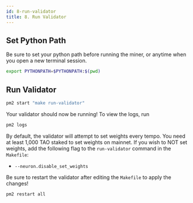 ```yaml
---
id: 8-run-validator
title: 8. Run Validator
---
```


## Set Python Path

Be sure to set your python path before running the miner, or anytime when you open a new terminal session.

```bash
export PYTHONPATH=$PYTHONPATH:$(pwd)
```

## Run Validator

```bash
pm2 start "make run-validator"
```

Your validator should now be running! To view the logs, run

```bash
pm2 logs
```

By default, the validator will attempt to set weights every tempo. You need at least 1,000 TAO staked to set weights on mainnet. If you wish to NOT set weights, add the following flag to the `run-validator` command in the `Makefile`:

- `--neuron.disable_set_weights`

Be sure to restart the validator after editing the `Makefile` to apply the changes!

```bash
pm2 restart all
```
